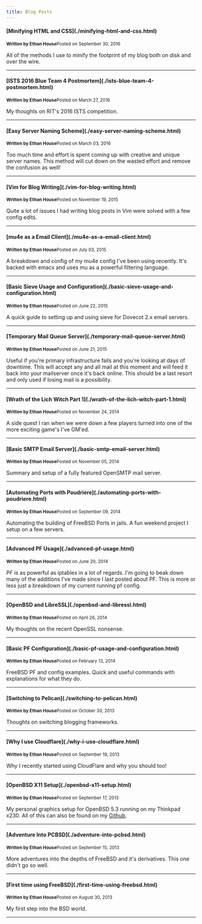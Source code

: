 ```yaml
---
title: Blog Posts
---
```

<h4 class="blog-roll"> [Minifying HTML and CSS](./minifying-html-and-css.html) </h4>
<p class="post-header"><small><span><strong>Written by Ethan House</strong></span><time>Posted on September 30, 2016</time></small></p>

All of the methods I use to minify the footprint of my blog both on disk and over the wire.

---

<h4 class="blog-roll"> [ISTS 2016 Blue Team 4 Postmortem](./ists-blue-team-4-postmortem.html) </h4>
<p class="post-header"><small><span><strong>Written by Ethan House</strong></span><time>Posted on March 27, 2016</time></small></p>

My thoughts on RIT's 2016 ISTS competition.

---

<h4 class="blog-roll"> [Easy Server Naming Scheme](./easy-server-naming-scheme.html) </h4>
<p class="post-header"><small><span><strong>Written by Ethan House</strong></span><time>Posted on March 03, 2016</time></small></p>

Too much time and effort is spent coming up with creative and unique server names. This method will cut down on the wasted effort and remove the confusion as well!

---

<h4 class="blog-roll"> [Vim for Blog Writing](./vim-for-blog-writing.html) </h4>
<p class="post-header"><small><span><strong>Written by Ethan House</strong></span><time>Posted on November 19, 2015</time></small></p>

Quite a lot of issues I had writing blog posts in Vim were solved with a few config edits.

---

<h4 class="blog-roll"> [mu4e as a Email Client](./mu4e-as-a-email-client.html) </h4>
<p class="post-header"><small><span><strong>Written by Ethan House</strong></span><time>Posted on July 03, 2015</time></small></p>

A breakdown and config of my mu4e config I've been using recently. It's backed with emacs and uses mu as a powerful filtering language.

---

<h4 class="blog-roll"> [Basic Sieve Usage and Configuration](./basic-sieve-usage-and-configuration.html) </h4>
<p class="post-header"><small><span><strong>Written by Ethan House</strong></span><time>Posted on June 22, 2015</time></small></p>

A quick guide to setting up and using sieve for Dovecot 2.x email servers.

---

<h4 class="blog-roll"> [Temporary Mail Queue Server](./temporary-mail-queue-server.html) </h4>
<p class="post-header"><small><span><strong>Written by Ethan House</strong></span><time>Posted on June 21, 2015</time></small></p>

Useful if you're primary infrastructure fails and you're looking at days of downtime. This will accept any and all mail at this moment and will feed it back into your mailserver once it's back online. This should be a last resort and only used if losing mail is a possibility. 

---

<h4 class="blog-roll"> [Wrath of the Lich Witch Part 1](./wrath-of-the-lich-witch-part-1.html) </h4>
<p class="post-header"><small><span><strong>Written by Ethan House</strong></span><time>Posted on November 24, 2014</time></small></p>

A side quest I ran when we were down a few players turned into one of the more exciting game's I've GM'ed.

---

<h4 class="blog-roll"> [Basic SMTP Email Server](./basic-smtp-email-server.html) </h4>
<p class="post-header"><small><span><strong>Written by Ethan House</strong></span><time>Posted on November 05, 2014</time></small></p>

Summary and setup of a fully featured OpenSMTP mail server.

---

<h4 class="blog-roll"> [Automating Ports with Poudriere](./automating-ports-with-poudriere.html) </h4>
<p class="post-header"><small><span><strong>Written by Ethan House</strong></span><time>Posted on September 09, 2014</time></small></p>

Automating the building of FreeBSD Ports in jails. A fun weekend project I setup on a few servers.

---

<h4 class="blog-roll"> [Advanced PF Usage](./advanced-pf-usage.html) </h4>
<p class="post-header"><small><span><strong>Written by Ethan House</strong></span><time>Posted on June 20, 2014</time></small></p>

PF is as powerful as iptables in a lot of regards. I'm going to beak down many of the additions I've made since I last posted about PF. This is more or less just a breakdown of my current running pf config.

---

<h4 class="blog-roll"> [OpenBSD and LibreSSL](./openbsd-and-libressl.html) </h4>
<p class="post-header"><small><span><strong>Written by Ethan House</strong></span><time>Posted on April 26, 2014</time></small></p>

My thoughts on the recent OpenSSL nonsense.

---

<h4 class="blog-roll"> [Basic PF Configuration](./basic-pf-usage-and-configuration.html) </h4>
<p class="post-header"><small><span><strong>Written by Ethan House</strong></span><time>Posted on February 13, 2014</time></small></p>

FreeBSD PF and config examples. Quick and useful commands with explanations for what they do.

---

<h4 class="blog-roll"> [Switching to Pelican](./switching-to-pelican.html) </h4>
<p class="post-header"><small><span><strong>Written by Ethan House</strong></span><time>Posted on October 30, 2013</time></small></p>

Thoughts on switching blogging frameworks.

---

<h4 class="blog-roll"> [Why I use Cloudflare](./why-i-use-cloudflare.html) </h4>
<p class="post-header"><small><span><strong>Written by Ethan House</strong></span><time>Posted on September 19, 2013</time></small></p>

Why I recently started using CloudFlare and why you should too!

---

<h4 class="blog-roll"> [OpenBSD X11 Setup](./openbsd-x11-setup.html) </h4>
<p class="post-header"><small><span><strong>Written by Ethan House</strong></span><time>Posted on September 17, 2013</time></small></p>

My personal graphics setup for OpenBSD 5.3 running on my Thinkpad x230. All of this can also be found on my [Github](https&#58;//github.com/ehouse/dotfiles).

---

<h4 class="blog-roll"> [Adventure Into PCBSD](./adventure-into-pcbsd.html) </h4>
<p class="post-header"><small><span><strong>Written by Ethan House</strong></span><time>Posted on September 15, 2013</time></small></p>

More adventures into the depths of FreeBSD and it's derivatives. This one didn't go so well.

---

<h4 class="blog-roll"> [First time using FreeBSD](./first-time-using-freebsd.html) </h4>
<p class="post-header"><small><span><strong>Written by Ethan House</strong></span><time>Posted on August 30, 2013</time></small></p>

My first step into the BSD world.

---

